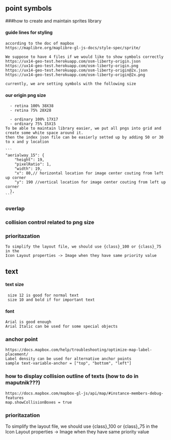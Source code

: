 ## point symbols

###how to create and maintain sprites library
  
#### guide lines for styling
    according to the doc of mapbox 
    https://maplibre.org/maplibre-gl-js-docs/style-spec/sprite/

    We suppose to have 4 files if we would like to show symbols correctly
    https://ux14-geo-test.herokuapp.com/osm-liberty-origin.json
    https://ux14-geo-test.herokuapp.com/osm-liberty-origin.png
    https://ux14-geo-test.herokuapp.com/osm-liberty-origin@2x.json
    https://ux14-geo-test.herokuapp.com/osm-liberty-origin@2x.png

    currently, we are setting symbols with the following size
    
####  our origin png size
      - retina 100% 38X38
      - retina 75% 28X28

      - ordinary 100% 17X17
      - ordinary 75% 15X15
    To be able to maintain library easier, we put all pngs into grid and create some white space around it.
    then the index json file can be easierly setted up by adding 50 or 30 to x and y location

    ```
    "aerialway_15": {
        "height": 19,   
        "pixelRatio": 1,
        "width": 19,
        "x": 80,// horizontal location for image center couting from left up corner
        "y": 190 //vertical location for image center couting from left up corner
      },
    ```
### overlap

### collision control related to png size

### prioritazation 

    To simplify the layout file, we should use {class}_100 or {class}_75 in the 
    Icon Layout properties -> Image when they have same priority value

## text 

#### text size

     size 12 is good for normal text
     size 10 and bold if for important text

#### font

    Arial is good enough
    Arial Italic can be used for some special objects

### anchor point

    https://docs.mapbox.com/help/troubleshooting/optimize-map-label-placement/
    Label density can be used for alternative anchor points
    sample text-variable-anchor = ["top", "bottom", "left"]

### how to display collision outline of texts (how to do in maputnik???)

    https://docs.mapbox.com/mapbox-gl-js/api/map/#instance-members-debug-features 
    map.showCollisionBoxes = true


### prioritazation 

  To simplify the layout file, we should use {class}_100 or {class}_75 in the 
  Icon Layout properties -> Image when they have same priority value
